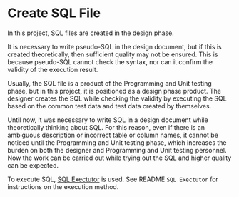 # Create SQL File

In this project, SQL files are created in the design phase.

It is necessary to write pseudo-SQL in the design document, but if this is created theoretically, then sufficient quality may not be ensured. 
This is because pseudo-SQL cannot check the syntax, nor can it confirm the validity of the execution result.

Usually, the SQL file is a product of the Programming and Unit testing phase, but in this project, it is positioned as a design phase product.
The designer creates the SQL while checking the validity by executing the SQL based on the common test data and test data created by themselves.

Until now, it was necessary to write SQL in a design document while theoretically thinking about SQL. 
For this reason, even if there is an ambiguous description or incorrect table or column names, it cannot be noticed until the Programming and Unit testing phase, 
which increases the burden on both the designer and Programming and Unit testing personnel.
Now the work can be carried out while trying out the SQL and higher quality can be expected.


To execute SQL, [SQL Exectutor](https://github.com/nablarch/sql-executor) is used. 
See README `SQL Exectutor` for instructions on the execution method.



